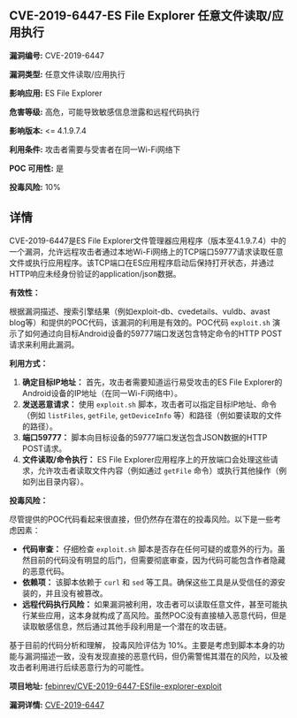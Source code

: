 ## CVE-2019-6447-ES File Explorer 任意文件读取/应用执行

**漏洞编号:** CVE-2019-6447

**漏洞类型:** 任意文件读取/应用执行

**影响应用:** ES File Explorer

**危害等级:** 高危，可能导致敏感信息泄露和远程代码执行

**影响版本:** <= 4.1.9.7.4

**利用条件:** 攻击者需要与受害者在同一Wi-Fi网络下

**POC 可用性:** 是

**投毒风险:** 10%

## 详情

CVE-2019-6447是ES File Explorer文件管理器应用程序（版本至4.1.9.7.4）中的一个漏洞，允许远程攻击者通过本地Wi-Fi网络上的TCP端口59777请求读取任意文件或执行应用程序。该TCP端口在ES应用程序启动后保持打开状态，并通过HTTP响应未经身份验证的application/json数据。

**有效性：**

根据漏洞描述、搜索引擎结果（例如exploit-db、cvedetails、vuldb、avast blog等）和提供的POC代码，该漏洞的利用是有效的。POC代码 `exploit.sh` 演示了如何通过向目标Android设备的59777端口发送包含特定命令的HTTP POST请求来利用此漏洞。

**利用方式：**

1.  **确定目标IP地址：** 首先，攻击者需要知道运行易受攻击的ES File Explorer的Android设备的IP地址（在同一Wi-Fi网络中）。
2.  **发送恶意请求：** 使用 `exploit.sh` 脚本，攻击者可以指定目标IP地址、命令（例如 `listFiles`, `getFile`, `getDeviceInfo` 等）和路径（例如要读取的文件的路径）。
3.  **端口59777：** 脚本向目标设备的59777端口发送包含JSON数据的HTTP POST请求。
4.  **文件读取/命令执行：** ES File Explorer应用程序上的开放端口会处理这些请求，允许攻击者读取文件内容（例如通过 `getFile` 命令）或执行其他操作（例如列出目录内容）。

**投毒风险：**

尽管提供的POC代码看起来很直接，但仍然存在潜在的投毒风险。以下是一些考虑因素：

*   **代码审查：** 仔细检查 `exploit.sh` 脚本是否存在任何可疑的或意外的行为。虽然目前的代码没有明显的后门，但需要彻底审查，因为代码可能包含作者隐藏的恶意代码。
*   **依赖项：** 该脚本依赖于 `curl` 和 `sed` 等工具。确保这些工具是从受信任的源安装的，并且没有被篡改。
*   **远程代码执行风险：**  如果漏洞被利用，攻击者可以读取任意文件，甚至可能执行某些应用，这本身就构成了高风险。虽然POC没有直接植入恶意代码，但是读取敏感信息，然后通过其他手段利用是一个潜在的攻击链。

基于目前的代码分析和理解， 投毒风险评估为 10%。主要是考虑到脚本本身的功能与漏洞描述一致，没有发现直接的恶意代码，但仍需警惕其潜在的风险，以及被攻击者利用进行后续恶意行为的可能性。

**项目地址:** [febinrev/CVE-2019-6447-ESfile-explorer-exploit](https://github.com/febinrev/CVE-2019-6447-ESfile-explorer-exploit)

**漏洞详情:** [CVE-2019-6447](https://nvd.nist.gov/vuln/detail/CVE-2019-6447)